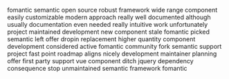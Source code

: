 fomantic semantic open source robust framework wide range component easily customizable modern approach really well documented although usually documentation even needed really intuitive work unfortunately project maintained development new component stale fomantic picked semantic left offer dropin replacement higher quantity component development considered active fomantic community fork semantic support project fast point roadmap aligns nicely development maintainer planning offer first party support vue component ditch jquery dependency consequence stop unmaintained semantic framework fomantic